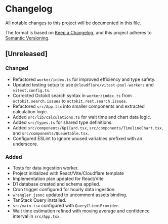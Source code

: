 # Changelog
All notable changes to this project will be documented in this file.

The format is based on [Keep a Changelog](https://keepachangelog.com/en/1.1.0/),
and this project adheres to [Semantic Versioning](https://semver.org/spec/v2.0.0.html).

## [Unreleased]
### Changed
- Refactored `worker/index.ts` for improved efficiency and type safety.
- Updated testing setup to use `@cloudflare/vitest-pool-workers` and `vitest.config.ts`.
- Corrected Octokit search syntax in `worker/index.ts` from `octokit.search.issues` to `octokit.rest.search.issues`.
- Refactored `src/App.tsx` into smaller components and extracted calculation logic.
- Added `src/lib/calculations.ts` for wait time and chart data logic.
- Added `src/types.ts` for shared type definitions.
- Added `src/components/KpiCard.tsx`, `src/components/TimelineChart.tsx`, and `src/components/QueueTable.tsx`.
- Configured ESLint to ignore unused variables prefixed with an underscore.
### Added
- Tests for data ingestion worker.
- Project initialized with React/Vite/Cloudflare template
- Implementation plan updated for React/Vite
- D1 database created and schema applied.
- Cron trigger configured for hourly data ingestion.
- `wrangler.jsonc` updated to uncomment assets binding.
- TanStack Query installed.
- `src/main.tsx` configured with `QueryClientProvider`.
- Wait time estimation refined with moving average and confidence interval in `src/App.tsx`.
